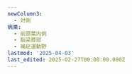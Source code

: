 ```yaml
---
newColumn3:
  - 対側
病巣:
  - 前頭葉内側
  - 脳梁膝部
  - 補足運動野
lastmod: '2025-04-03'
last_edited: 2025-02-27T00:00:00.000Z
---
```



